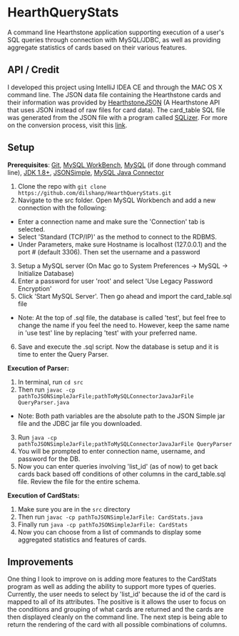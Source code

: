 # HearthQueryStats
A command line Hearthstone application supporting execution of a user's SQL queries 
through connection with MySQL/JDBC, as well as providing aggregate statistics of cards
based on their various features.
## API / Credit
I developed this project using IntelliJ IDEA CE and through the MAC OS X command line.
The JSON data file containing the Hearthstone cards and their information was provided by 
[HearthstoneJSON](https://hearthstonejson.com/) (A Hearthstone API that uses JSON instead of raw files for card data).
The card_table SQL file was generated from the JSON file with a program called [SQLizer](https://sqlizer.io/#/). For
more on the conversion process, visit this [link](https://sqlizer.io/help/conversion/).
## Setup
**Prerequisites**: [Git](https://git-scm.com/), [MySQL WorkBench](https://www.mysql.com/products/workbench/), [MySQL](https://www.mysql.com/) (if done through command line), [JDK 1.8+](http://www.oracle.com/technetwork/java/javase/downloads/jdk8-downloads-2133151.html), [JSONSimple](https://code.google.com/archive/p/json-simple/downloads), [MySQL Java Connector](https://dev.mysql.com/downloads/connector/j/)

1. Clone the repo with `git clone https://github.com/dilshanp/HearthQueryStats.git`
2. Navigate to the src folder. Open MySQL Workbench and add a new connection with the following:
* Enter a connection name and make sure the 'Connection' tab is selected.
* Select 'Standard (TCP/IP)' as the method to connect to the RDBMS.
* Under Parameters, make sure Hostname is localhost (127.0.0.1) and the port # (default 3306). Then set the username and a password
3. Setup a MySQL server (On Mac go to System Preferences -> MySQL -> Initialize Database)
4. Enter a password for user 'root' and select 'Use Legacy Password Encryption'
5. Click 'Start MySQL Server'. Then go ahead and import the card_table.sql file
* Note: At the top of .sql file, the database is called 'test', but feel free to change the name if you feel the need to. However, keep the same name in 'use test' line by replacing 'test' with your preferred name.
6. Save and execute the .sql script. Now the database is setup and it is time to enter the Query Parser.

**Execution of Parser:**
1. In terminal,  run `cd src`
2. Then run `javac -cp pathToJSONSimpleJarFile;pathToMySQLConnectorJavaJarFile QueryParser.java`
* Note: Both path variables are the absolute path to the JSON Simple jar file and the JDBC jar file you downloaded.
3. Run `java -cp pathToJSONSimpleJarFile;pathToMySQLConnectorJavaJarFile QueryParser`
4. You will be prompted to enter connection name, username, and password for the DB.
5. Now you can enter queries involving 'list_id' (as of now) to get back cards back based off conditions of other columns
in the card_table.sql file. Review the file for the entire schema.

**Execution of CardStats:**
1. Make sure you are in the `src` directory
2. Then run `javac -cp pathToJSONSimpleJarFile: CardStats.java`
3. Finally run `java -cp pathToJSONSimpleJarFile: CardStats`
4. Now you can choose from a list of commands to display some aggregated statistics 
and features of cards.

## Improvements
One thing I look to improve on is adding more features to the CardStats program as well as adding the ability
to support more types of queries. Currently, the user needs to select by 'list_id' because the id of the card is
mapped to all of its attributes. The positive is it allows the user to focus on the conditions and grouping of 
what cards are returned and the cards are then displayed cleanly on the command line. The next step is being able
to return the rendering of the card with all possible combinations of columns.
